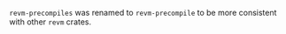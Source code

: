 
`revm-precompiles` was renamed to `revm-precompile` to be more consistent with other `revm` crates.
